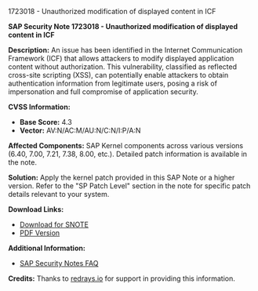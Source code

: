 1723018 - Unauthorized modification of displayed content in ICF

**SAP Security Note 1723018 - Unauthorized modification of displayed content in ICF**

**Description:**
An issue has been identified in the Internet Communication Framework (ICF) that allows attackers to modify displayed application content without authorization. This vulnerability, classified as reflected cross-site scripting (XSS), can potentially enable attackers to obtain authentication information from legitimate users, posing a risk of impersonation and full compromise of application security.

**CVSS Information:**
- **Base Score:** 4.3
- **Vector:** AV:N/AC:M/AU:N/C:N/I:P/A:N

**Affected Components:**
SAP Kernel components across various versions (6.40, 7.00, 7.21, 7.38, 8.00, etc.). Detailed patch information is available in the note.

**Solution:**
Apply the kernel patch provided in this SAP Note or a higher version. Refer to the "SP Patch Level" section in the note for specific patch details relevant to your system.

**Download Links:**
- [Download for SNOTE](https://notesdownloads.sap.com/note/0040000017445692017)
- [PDF Version](https://userapps.support.sap.com/sap/support/sfm/notes/print/0001723018?language=en-US&token=FDEBEF63F4163D6C68C5C7CA5321C180)

**Additional Information:**
- [SAP Security Notes FAQ](https://service.sap.com/securitynotes/)

**Credits:**
Thanks to [redrays.io](https://redrays.io) for support in providing this information.